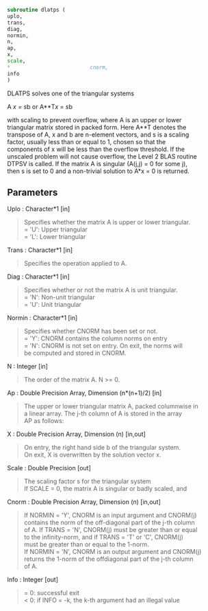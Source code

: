 ```fortran  
subroutine dlatps (  
uplo,  
trans,  
diag,  
normin,  
n,  
ap,  
x,  
scale,  
*                          cnorm,  
info  
)  
```  
  
DLATPS solves one of the triangular systems  
  
A *x = s*b  or  A**T*x = s*b  
  
with scaling to prevent overflow, where A is an upper or lower  
triangular matrix stored in packed form.  Here A**T denotes the  
transpose of A, x and b are n-element vectors, and s is a scaling  
factor, usually less than or equal to 1, chosen so that the  
components of x will be less than the overflow threshold.  If the  
unscaled problem will not cause overflow, the Level 2 BLAS routine  
DTPSV is called. If the matrix A is singular (A(j,j) = 0 for some j),  
then s is set to 0 and a non-trivial solution to A*x = 0 is returned.  
  
## Parameters  
Uplo : Character*1 [in]  
> Specifies whether the matrix A is upper or lower triangular.  
> = 'U':  Upper triangular  
> = 'L':  Lower triangular  
  
Trans : Character*1 [in]  
> Specifies the operation applied to A.  
  
Diag : Character*1 [in]  
> Specifies whether or not the matrix A is unit triangular.  
> = 'N':  Non-unit triangular  
> = 'U':  Unit triangular  
  
Normin : Character*1 [in]  
> Specifies whether CNORM has been set or not.  
> = 'Y':  CNORM contains the column norms on entry  
> = 'N':  CNORM is not set on entry.  On exit, the norms will  
> be computed and stored in CNORM.  
  
N : Integer [in]  
> The order of the matrix A.  N >= 0.  
  
Ap : Double Precision Array, Dimension (n*(n+1)/2) [in]  
> The upper or lower triangular matrix A, packed columnwise in  
> a linear array.  The j-th column of A is stored in the array  
> AP as follows:  
  
X : Double Precision Array, Dimension (n) [in,out]  
> On entry, the right hand side b of the triangular system.  
> On exit, X is overwritten by the solution vector x.  
  
Scale : Double Precision [out]  
> The scaling factor s for the triangular system  
> If SCALE = 0, the matrix A is singular or badly scaled, and  
  
Cnorm : Double Precision Array, Dimension (n) [in,out]  
> If NORMIN = 'Y', CNORM is an input argument and CNORM(j)  
> contains the norm of the off-diagonal part of the j-th column  
> of A.  If TRANS = 'N', CNORM(j) must be greater than or equal  
> to the infinity-norm, and if TRANS = 'T' or 'C', CNORM(j)  
> must be greater than or equal to the 1-norm.  
> If NORMIN = 'N', CNORM is an output argument and CNORM(j)  
> returns the 1-norm of the offdiagonal part of the j-th column  
> of A.  
  
Info : Integer [out]  
> = 0:  successful exit  
> < 0:  if INFO = -k, the k-th argument had an illegal value  
  
